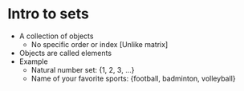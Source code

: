 # Intro to sets

- A collection of objects
  - No specific order or index [Unlike matrix]
- Objects are called elements
- Example
  - Natural number set: {1, 2, 3, ...}
  - Name of your favorite sports: {football, badminton, volleyball}
